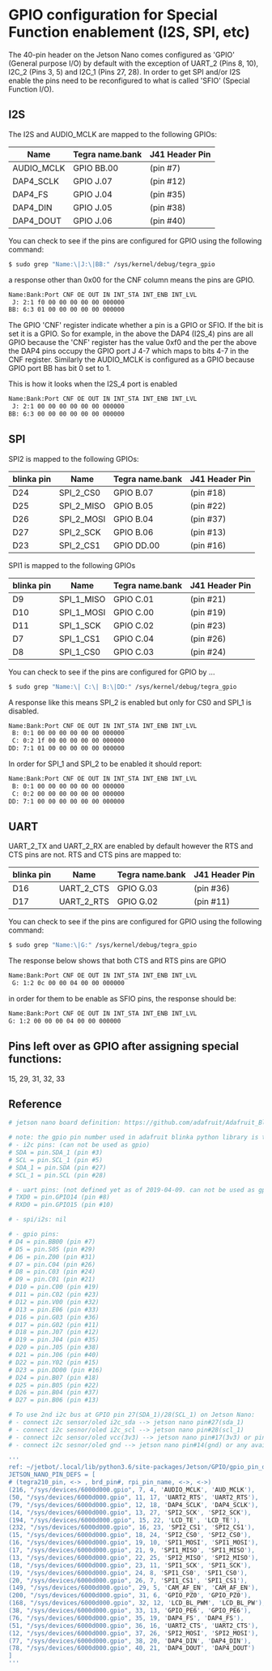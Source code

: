 
# GPIO configuration for Special Function enablement (I2S, SPI, etc)

The 40-pin header on the Jetson Nano comes configured as 'GPIO' (General purpose I/O) by default with the exception of 
UART_2 (Pins 8, 10),  I2C_2 (Pins 3, 5) and I2C_1 (Pins 27, 28). In order to get SPI and/or I2S enable the pins need to be reconfigured 
to what is called 'SFIO' (Special Function I/O).


## I2S

The I2S and AUDIO_MCLK are mapped to the following GPIOs:

| Name | Tegra name.bank | J41 Header Pin |
|------| --------------- | -------------- |
| AUDIO_MCLK | GPIO BB.00 | (pin #7) |
| DAP4_SCLK  | GPIO  J.07 | (pin #12) |
| DAP4_FS    | GPIO  J.04 | (pin #35) |
| DAP4_DIN   | GPIO  J.05 | (pin #38) |
| DAP4_DOUT  | GPIO  J.06 | (pin #40) |

You can check to see if the pins are configured for GPIO using the following command:

````bash
$ sudo grep "Name:\|J:\|BB:" /sys/kernel/debug/tegra_gpio
````

a response other than 0x00 for the CNF column means the pins are GPIO.

````bash
Name:Bank:Port CNF OE OUT IN INT_STA INT_ENB INT_LVL
 J: 2:1 f0 00 00 00 00 00 000000
BB: 6:3 01 00 00 00 00 00 000000
````

The GPIO 'CNF' register indicate whether a pin is a GPIO or SFIO. If the bit is set it is a GPIO. So for example, 
in the above the DAP4 (I2S_4) pins are all GPIO because the 'CNF' register has the value 0xf0 and the per the above
the DAP4 pins occupy the GPIO port J 4-7 which maps to bits 4-7 in the CNF register. Similarly the AUDIO_MCLK is 
configured as a GPIO because GPIO port BB has bit 0 set to 1. 

This is how it looks when the I2S_4 port is enabled

````bash
Name:Bank:Port CNF OE OUT IN INT_STA INT_ENB INT_LVL
 J: 2:1 00 00 00 00 00 00 000000
BB: 6:3 00 00 00 00 00 00 000000
````

## SPI

SPI2 is mapped to the following GPIOs:

| blinka pin | Name | Tegra name.bank | J41 Header Pin |
|------| -----------| ---- | -------------- |
| D24  | SPI_2_CS0  | GPIO  B.07 | (pin #18) |
| D25  | SPI_2_MISO | GPIO  B.05 | (pin #22) |
| D26  | SPI_2_MOSI | GPIO  B.04 | (pin #37) |
| D27  | SPI_2_SCK  | GPIO  B.06 | (pin #13) |
| D23  | SPI_2_CS1  | GPIO DD.00 | (pin #16) |

SPI1 is mapped  to the following GPIOs

| blinka pin | Name | Tegra name.bank | J41 Header Pin |
|------| -----------| ---- | -------------- |
| D9  | SPI_1_MISO | GPIO C.01 | (pin #21) |
| D10 | SPI_1_MOSI | GPIO C.00 | (pin #19) |
| D11 | SPI_1_SCK  | GPIO C.02 | (pin #23) |
| D7  | SPI_1_CS1  | GPIO C.04 | (pin #26) |
| D8  | SPI_1_CS0  | GPIO C.03 | (pin #24) |

You can check to see if the pins are configured for GPIO by ...

````bash
$ sudo grep "Name:\| C:\| B:\|DD:" /sys/kernel/debug/tegra_gpio
````
A response like this means SPI_2 is enabled but only for CS0 and SPI_1 is disabled.

````bash
Name:Bank:Port CNF OE OUT IN INT_STA INT_ENB INT_LVL
 B: 0:1 00 00 00 00 00 00 000000
 C: 0:2 1f 00 00 00 00 00 000000 
DD: 7:1 01 00 00 00 00 00 000000
````

In order for SPI_1 and SPI_2 to be enabled it should report:

````bash
Name:Bank:Port CNF OE OUT IN INT_STA INT_ENB INT_LVL
 B: 0:1 00 00 00 00 00 00 000000
 C: 0:2 00 00 00 00 00 00 000000 
DD: 7:1 00 00 00 00 00 00 000000
````


## UART

UART_2_TX and UART_2_RX are enabled by default however the RTS and CTS pins are not.
RTS and CTS pins are mapped to:

| blinka pin | Name | Tegra name.bank | J41 Header Pin |
|------| -----------| ---- | -------------- |
| D16 | UART_2_CTS  | GPIO G.03 | (pin #36) |
| D17 | UART_2_RTS  | GPIO G.02 | (pin #11) |

You can check to see if the pins are configured for GPIO using the following command:

````bash
$ sudo grep "Name:\|G:" /sys/kernel/debug/tegra_gpio
````
The response below shows that both CTS and RTS pins are GPIO

````bash
Name:Bank:Port CNF OE OUT IN INT_STA INT_ENB INT_LVL
 G: 1:2 0c 00 00 04 00 00 000000
 ````
 
 in order for them to be enable as SFIO pins, the response should be:
 
 ````bash
Name:Bank:Port CNF OE OUT IN INT_STA INT_ENB INT_LVL
 G: 1:2 00 00 00 04 00 00 000000
 ````


## Pins left over as GPIO after assigning special functions:

15, 29, 31, 32, 33


## Reference

```` bash
# jetson nano board definition: https://github.com/adafruit/Adafruit_Blinka/blob/master/src/adafruit_blinka/board/jetson_nano.py

# note: the gpio pin number used in adafruit blinka python library is to follow the Raspberry Pi GPIO naming system not the pin sequence on board 
# - i2c pins: (can not be used as gpio)
# SDA = pin.SDA_1 (pin #3)
# SCL = pin.SCL_1 (pin #5)
# SDA_1 = pin.SDA (pin #27)
# SCL_1 = pin.SCL (pin #28)

# - uart pins: (not defined yet as of 2019-04-09. can not be used as gpio)
# TXD0 = pin.GPIO14 (pin #8)
# RXD0 = pin.GPIO15 (pin #10)

# - spi/i2s: nil

# - gpio pins:
# D4 = pin.BB00 (pin #7)
# D5 = pin.S05 (pin #29)
# D6 = pin.Z00 (pin #31)
# D7 = pin.C04 (pin #26)
# D8 = pin.C03 (pin #24)
# D9 = pin.C01 (pin #21)
# D10 = pin.C00 (pin #19)
# D11 = pin.C02 (pin #23)
# D12 = pin.V00 (pin #32)
# D13 = pin.E06 (pin #33)
# D16 = pin.G03 (pin #36)
# D17 = pin.G02 (pin #11)
# D18 = pin.J07 (pin #12)
# D19 = pin.J04 (pin #35)
# D20 = pin.J05 (pin #38)
# D21 = pin.J06 (pin #40)
# D22 = pin.Y02 (pin #15)
# D23 = pin.DD00 (pin #16)
# D24 = pin.B07 (pin #18)
# D25 = pin.B05 (pin #22)
# D26 = pin.B04 (pin #37)
# D27 = pin.B06 (pin #13)

# To use 2nd i2c bus at GPIO pin 27(SDA_1)/28(SCL_1) on Jetson Nano:
# - connect i2c sensor/oled i2c_sda --> jetson nano pin#27(sda_1)
# - connect i2c sesnor/oled i2c_scl --> jetson nano pin#28(scl_1)
# - connect i2c sensor/oled vcc(3v3) --> jetson nano pin#17(3v3) or pin#2/4 if the sensor/oled board is 5v/3.3v compatible
# - connect i2c sesnor/oled gnd --> jetson nano pin#14(gnd) or any available gnd pins on board

'''
ref: ~/jetbot/.local/lib/python3.6/site-packages/Jetson/GPIO/gpio_pin_data.py:
JETSON_NANO_PIN_DEFS = [
# (tegra210_pin, <-> , brd_pin#, rpi_pin_name, <->, <->) 
(216, "/sys/devices/6000d000.gpio", 7, 4, 'AUDIO_MCLK', 'AUD_MCLK'),
(50, "/sys/devices/6000d000.gpio", 11, 17, 'UART2_RTS', 'UART2_RTS'),
(79, "/sys/devices/6000d000.gpio", 12, 18, 'DAP4_SCLK', 'DAP4_SCLK'),
(14, "/sys/devices/6000d000.gpio", 13, 27, 'SPI2_SCK', 'SPI2_SCK'),
(194, "/sys/devices/6000d000.gpio", 15, 22, 'LCD_TE', 'LCD_TE'),
(232, "/sys/devices/6000d000.gpio", 16, 23, 'SPI2_CS1', 'SPI2_CS1'),
(15, "/sys/devices/6000d000.gpio", 18, 24, 'SPI2_CS0', 'SPI2_CS0'),
(16, "/sys/devices/6000d000.gpio", 19, 10, 'SPI1_MOSI', 'SPI1_MOSI'),
(17, "/sys/devices/6000d000.gpio", 21, 9, 'SPI1_MISO', 'SPI1_MISO'),
(13, "/sys/devices/6000d000.gpio", 22, 25, 'SPI2_MISO', 'SPI2_MISO'),
(18, "/sys/devices/6000d000.gpio", 23, 11, 'SPI1_SCK', 'SPI1_SCK'),
(19, "/sys/devices/6000d000.gpio", 24, 8, 'SPI1_CS0', 'SPI1_CS0'),
(20, "/sys/devices/6000d000.gpio", 26, 7, 'SPI1_CS1', 'SPI1_CS1'),
(149, "/sys/devices/6000d000.gpio", 29, 5, 'CAM_AF_EN', 'CAM_AF_EN'),
(200, "/sys/devices/6000d000.gpio", 31, 6, 'GPIO_PZ0', 'GPIO_PZ0'),
(168, "/sys/devices/6000d000.gpio", 32, 12, 'LCD_BL_PWM', 'LCD_BL_PW'),
(38, "/sys/devices/6000d000.gpio", 33, 13, 'GPIO_PE6', 'GPIO_PE6'),
(76, "/sys/devices/6000d000.gpio", 35, 19, 'DAP4_FS', 'DAP4_FS'),
(51, "/sys/devices/6000d000.gpio", 36, 16, 'UART2_CTS', 'UART2_CTS'),
(12, "/sys/devices/6000d000.gpio", 37, 26, 'SPI2_MOSI', 'SPI2_MOSI'),
(77, "/sys/devices/6000d000.gpio", 38, 20, 'DAP4_DIN', 'DAP4_DIN'),
(78, "/sys/devices/6000d000.gpio", 40, 21, 'DAP4_DOUT', 'DAP4_DOUT')
]
'''
````



